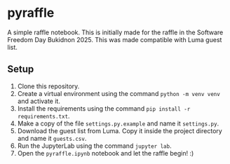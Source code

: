 # pyraffle

A simple raffle notebook. This is initially made for the raffle in the Software Freedom Day Bukidnon 2025. This was made compatible with Luma guest list.

## Setup
1. Clone this repository.
2. Create a virtual environment using the command `python -m venv venv` and activate it. 
3. Install the requirements using the command `pip install -r requirements.txt`.
4. Make a copy of the file `settings.py.example` and name it `settings.py`.
5. Download the guest list from Luma. Copy it inside the project directory and name it `guests.csv`.
6. Run the JupyterLab using the command `jupyter lab`.
7. Open the `pyraffle.ipynb` notebook and let the raffle begin! :)
